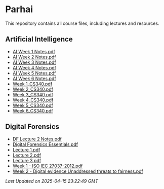 # Parhai

This repository contains all course files, including lectures and resources.

## Artificial Intelligence

- [AI Week 1 Notes.pdf](./Artificial%20Intelligence/AI%20Week%201%20Notes.pdf)
- [AI Week 2 Notes.pdf](./Artificial%20Intelligence/AI%20Week%202%20Notes.pdf)
- [AI Week 3 Notes.pdf](./Artificial%20Intelligence/AI%20Week%203%20Notes.pdf)
- [AI Week 4 Notes.pdf](./Artificial%20Intelligence/AI%20Week%204%20Notes.pdf)
- [AI Week 5 Notes.pdf](./Artificial%20Intelligence/AI%20Week%205%20Notes.pdf)
- [AI Week 6 Notes.pdf](./Artificial%20Intelligence/AI%20Week%206%20Notes.pdf)
- [Week 1_CS340.pdf](./Artificial%20Intelligence/Week%201_CS340.pdf)
- [Week 2_CS340.pdf](./Artificial%20Intelligence/Week%202_CS340.pdf)
- [Week 3_CS340.pdf](./Artificial%20Intelligence/Week%203_CS340.pdf)
- [Week 4_CS340.pdf](./Artificial%20Intelligence/Week%204_CS340.pdf)
- [Week 5_CS340.pdf](./Artificial%20Intelligence/Week%205_CS340.pdf)
- [Week 6_CS340.pdf](./Artificial%20Intelligence/Week%206_CS340.pdf)

## Digital Forensics

- [DF Lecture 2 Notes.pdf](./Digital%20Forensics/DF%20Lecture%202%20Notes.pdf)
- [Digital Forensics Essentials.pdf](./Digital%20Forensics/Digital%20Forensics%20Essentials.pdf)
- [Lecture 1.pdf](./Digital%20Forensics/Lecture%201.pdf)
- [Lecture 2.pdf](./Digital%20Forensics/Lecture%202.pdf)
- [Lecture 3.pdf](./Digital%20Forensics/Lecture%203.pdf)
- [Week 1 - ISO IEC 27037-2012.pdf](./Digital%20Forensics/Week%201%20-%20ISO%20IEC%2027037-2012.pdf)
- [Week 2 - Digital evidence Unaddressed threats to fairness.pdf](./Digital%20Forensics/Week%202%20-%20Digital%20evidence%20Unaddressed%20threats%20to%20fairness.pdf)

_Last Updated on 2025-04-15 23:22:49 GMT_





